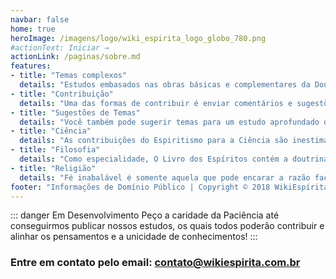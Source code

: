 ```yaml
---
navbar: false
home: true
heroImage: /imagens/logo/wiki_espirita_logo_globo_780.png
#actionText: Iniciar →
actionLink: /paginas/sobre.md
features:
- title: "Temas complexos"
  details: "Estudos embasados nas obras básicas e complementares da Doutrina Espírita sobre temas atuais e complexos, como sexualidade, cremação e política."
- title: "Contribuição"
  details: "Uma das formas de contribuir é enviar comentários e sugestões, as quais serão analisadas por nossa equipe editorial responsável."
- title: "Sugestões de Temas"
  details: "Você também pode sugerir temas para um estudo aprofundado de nossa equipe para posterior divulgação no site."
- title: "Ciência"
  details: "As contribuições do Espiritismo para a Ciência são inestimáveis, temas como: evolução das espécies, fluido universal, lei de atração, unicidade da matéria, vida em outros plantes etc, foram trazidos pelos espíritos em 1857, quando do lançamento da primeira edição de O Livro dos Espíritos."
- title: "Filosofia"
  details: "Como especialidade, O Livro dos Espíritos contém a doutrina espírita; como generalidade, prende-se à doutrina espiritualista. Filosofia está que desperta o conhecimento dentro de cada ser tornando-o melhor para o mundo"
- title: "Religião"
  details: "Fé inabalável é somente aquela que pode encarar a razão face a face, em qualquer época da Humanidade"
footer: "Informações de Domínio Público | Copyright © 2018 WikiEspírita"
---
```


::: danger Em Desenvolvimento
Peço a caridade da Paciência até conseguirmos publicar nossos estudos, os quais todos poderão contribuir e alinhar os pensamentos e a unicidade de conhecimentos!
:::

### Entre em contato pelo email: <contato@wikiespirita.com.br>

